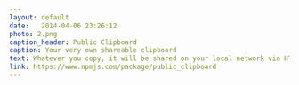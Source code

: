 ```yaml
---
layout: default
date:   2014-04-06 23:26:12
photo: 2.png
caption_header: Public Clipboard
caption: Your very own shareable clipboard
text: Whatever you copy, it will be shared on your local network via HTTP.
link: https://www.npmjs.com/package/public_clipboard
---
```

